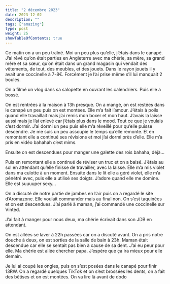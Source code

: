 ```yaml
---
title: "2 décembre 2023"
date: 2023-12-02
description: ""
tags: ["amazing"]
type: post
weight: 25
showTableOfContents: true
---
```


Ce matin on a un peu traîné. Moi un peu plus qu’elle, j’étais dans le canapé. J’ai rêvé qu’on était parties en Angleterre avec ma chérie, sa mère, sa grand mère et sa sœur, qu’on était dans un grand magasin qui vendait des vêtements, de tout, des meubles, et des jouets. Dans le rayon jouets il y avait une coccinelle à 7-8€. Forcément je l’ai prise même s’il lui manquait 2 boules. 

On a filmé un vlog dans sa salopette en ouvrant les calendriers. Puis elle a bossé. 

On est rentrées à la maison à 13h presque. On a mangé, on est restées dans le canapé un peu puis on est montées. Elle m’a fait l’amour. J’étais à poils quand elle travaillait mais j’ai remis mon boxer et mon haut. J’avais la laisse aussi mais je l’ai enlevé car j’étais plus dans le mood. Tout ce que je voulais c’est dormir. J’ai dormi un peu puis elle m’a réveillé pour qu’elle puisse descendre. Je me suis un peu assoupie le temps qu’elle remonte. Et en remontant elle a continué ses révisions et moi j’ai dormi près d’elle. Elle m’a pris en vidéo bahahah c’est mims. 

Ensuite on est descendues pour manger une galette des rois bahaha, déjà…

Puis en remontant elle a continué de réviser un truc et on a baisé. J’étais au sol en attendant qu’elle finisse de travailler, avec la laisse. Elle m’a mis violet dans ma culotte à un moment. Ensuite dans le lit elle a géré violet, elle m’a pénétré avec, puis elle a utilisé ses doigts. J’adore quand elle me domine. Elle est suuuuper sexy…

On a discuté de notre partie de jambes en l’air puis on a regardé le site d’Aromazone. Elle voulait commander mais au final non. On s’est taquinées et on est descendues. J’ai parlé à maman, j’ai commandé une coccinelle sur Vinted.

J’ai fait à manger pour nous deux, ma chérie écrivait dans son JDB en attendant.

On est allées se laver à 22h passées car on a discuté avant. On a pris notre douche à deux, on est sorties de la salle de bain à 23h. Maman était descendue car elle se sentait pas bien à cause de sa dent. J’ai eu peur pour elle. Ma chérie est allée chercher papa. J’espère que ça ira mieux pour elle demain. 

Je lui ai coupé les ongles, puis on s’est posées dans le canapé pour finir 13RW. On a regardé quelques TikTok et on s’est brossées les dents, on a fait des bêtises et on est montées. On va lire là avant de dodo